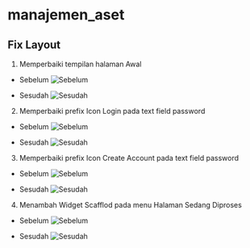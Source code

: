 # manajemen_aset

## Fix Layout

1. Memperbaiki tempilan halaman Awal
- Sebelum
![Sebelum](readme-img/awal-belum.png)

- Sesudah
![Sesudah](readme-img/awal-sudah.png)

2. Memperbaiki prefix Icon Login pada text field password
- Sebelum
![Sebelum](readme-img/preflog-belum.png)

- Sesudah
![Sesudah](readme-img/preflog-sudah.png)

3. Memperbaiki prefix Icon Create Account pada text field password
- Sebelum
![Sebelum](readme-img/prefac-belum.png)

- Sesudah
![Sesudah](readme-img/prefac-sudah.png)

4. Menambah Widget Scafflod pada menu Halaman Sedang Diproses 
- Sebelum
![Sebelum](readme-img/scfld-belum.png)

- Sesudah
![Sesudah](readme-img/scfld-sudah.png)



